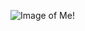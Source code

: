 ![Image of Me!](https://static.wikia.nocookie.net/policeacademy/images/9/97/Tackleberry_films.jpg/revision/latest/scale-to-width-down/184?cb=20140315175634)
